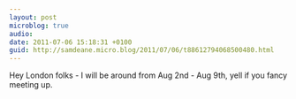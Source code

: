 ```yaml
---
layout: post
microblog: true
audio: 
date: 2011-07-06 15:18:31 +0100
guid: http://samdeane.micro.blog/2011/07/06/t88612794068500480.html
---
```

Hey London folks - I will be around from Aug 2nd - Aug 9th, yell if you fancy meeting up.
